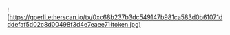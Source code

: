 ![https://goerli.etherscan.io/tx/0xc68b237b3dc549147b981ca583d0b61071dddefaf5d02c8d00498f3d4e7eaee7](token.jpg)
